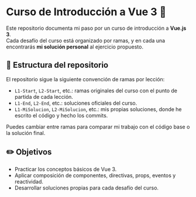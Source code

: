 # Curso de Introducción a Vue 3 🚀

Este repositorio documenta mi paso por un curso de introducción a **Vue.js 3**.  
Cada desafío del curso está organizado por ramas, y en cada una encontrarás **mi solución personal** al ejercicio propuesto.

## 🧠 Estructura del repositorio

El repositorio sigue la siguiente convención de ramas por lección:

- `L1-Start`, `L2-Start`, etc.: ramas originales del curso con el punto de partida de cada lección.
- `L1-End`, `L2-End`, etc.: soluciones oficiales del curso.
- `L1-MiSolucion`, `L2-MiSolucion`, etc.: mis propias soluciones, donde he escrito el código y hecho los commits.

Puedes cambiar entre ramas para comparar mi trabajo con el código base o la solución final.

## ✏️ Objetivos

- Practicar los conceptos básicos de Vue 3.
- Aplicar composición de componentes, directivas, props, eventos y reactividad.
- Desarrollar soluciones propias para cada desafío del curso.

